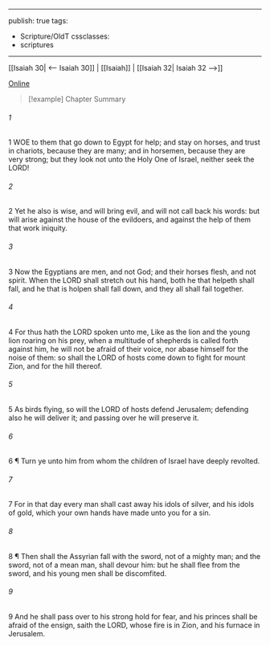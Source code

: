 

---
publish: true
tags:
  - Scripture/OldT
cssclasses:
  - scriptures
---
[[Isaiah 30| <-- Isaiah 30]] | [[Isaiah]] | [[Isaiah 32| Isaiah 32 -->]]

[Online](https://churchofjesuschrist.org/study/scriptures/ot/isa/31?lang=eng)

>[!example] Chapter Summary
>
###### 1
1 WOE to them that go down to Egypt for help; and stay on horses, and trust in chariots, because they are many; and in horsemen, because they are very strong; but they look not unto the Holy One of Israel, neither seek the LORD!
###### 2
2 Yet he also is wise, and will bring evil, and will not call back his words: but will arise against the house of the evildoers, and against the help of them that work iniquity.
###### 3
3 Now the Egyptians are men, and not God; and their horses flesh, and not spirit.  When the LORD shall stretch out his hand, both he that helpeth shall fall, and he that is holpen shall fall down, and they all shall fail together.
###### 4
4 For thus hath the LORD spoken unto me, Like as the lion and the young lion roaring on his prey, when a multitude of shepherds is called forth against him, he will not be afraid of their voice, nor abase himself for the noise of them: so shall the LORD of hosts come down to fight for mount Zion, and for the hill thereof.
###### 5
5 As birds flying, so will the LORD of hosts defend Jerusalem; defending also he will deliver it; and passing over he will preserve it.
###### 6
6 ¶ Turn ye unto him from whom the children of Israel have deeply revolted.
###### 7
7 For in that day every man shall cast away his idols of silver, and his idols of gold, which your own hands have made unto you for a sin.
###### 8
8 ¶ Then shall the Assyrian fall with the sword, not of a mighty man; and the sword, not of a mean man, shall devour him: but he shall flee from the sword, and his young men shall be discomfited.
###### 9
9 And he shall pass over to his strong hold for fear, and his princes shall be afraid of the ensign, saith the LORD, whose fire is in Zion, and his furnace in Jerusalem.



